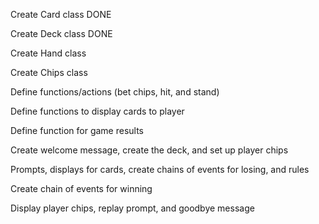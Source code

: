Create Card class DONE

Create Deck class DONE

Create Hand class

Create Chips class

Define functions/actions (bet chips, hit, and stand)

Define functions to display cards to player

Define function for game results

Create welcome message, create the deck, and set up player chips

Prompts, displays for cards, create chains of events for losing, and rules

Create chain of events for winning

Display player chips, replay prompt, and goodbye message


